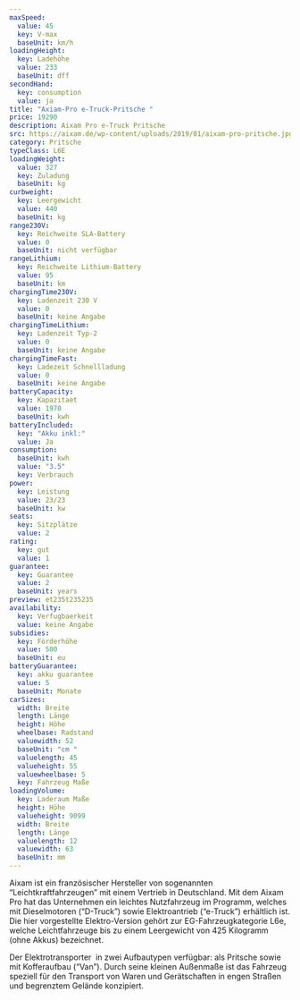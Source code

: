```yaml
---
maxSpeed:
  value: 45
  key: V-max
  baseUnit: km/h
loadingHeight:
  key: Ladehöhe
  value: 233
  baseUnit: dff
secondHand:
  key: consumption
  value: ja
title: "Axiam-Pro e-Truck-Pritsche "
price: 19290
description: Aixam Pro e-Truck Pritsche
src: https://aixam.de/wp-content/uploads/2019/01/aixam-pro-pritsche.jpg
category: Pritsche
typeClass: L6E
loadingWeight:
  value: 327
  key: Zuladung
  baseUnit: kg
curbweight:
  key: Leergewicht
  value: 440
  baseUnit: kg
range230V:
  key: Reichweite SLA-Battery
  value: 0
  baseUnit: nicht verfügbar
rangeLithium:
  key: Reichweite Lithium-Battery
  value: 95
  baseUnit: km
chargingTime230V:
  key: Ladenzeit 230 V
  value: 0
  baseUnit: keine Angabe
chargingTimeLithium:
  key: Ladenzeit Typ-2
  value: 0
  baseUnit: keine Angabe
chargingTimeFast:
  key: Ladezeit Schnellladung
  value: 0
  baseUnit: keine Angabe
batteryCapacity:
  key: Kapazitaet
  value: 1970
  baseUnit: kwh
batteryIncluded:
  key: "Akku inkl:"
  value: Ja
consumption:
  baseUnit: kwh
  value: "3.5"
  key: Verbrauch
power:
  key: Leistung
  value: 23/23
  baseUnit: kw
seats:
  key: Sitzplätze
  value: 2
rating:
  key: gut
  value: 1
guarantee:
  key: Guarantee
  value: 2
  baseUnit: years
preview: et235t235235
availability:
  key: Verfugbaerkeit
  value: keine Angabe
subsidies:
  key: Förderhöhe
  value: 500
  baseUnit: eu
batteryGuarantee:
  key: akku guarantee
  value: 5
  baseUnit: Monate
carSizes:
  width: Breite
  length: Länge
  height: Höhe
  wheelbase: Radstand
  valuewidth: 52
  baseUnit: "cm "
  valuelength: 45
  valueheight: 55
  valuewheelbase: 5
  key: Fahrzeug Maße
loadingVolume:
  key: Laderaum Maße
  height: Höhe
  valueheight: 9099
  width: Breite
  length: Länge
  valuelength: 12
  valuewidth: 63
  baseUnit: mm
---
```

Aixam ist ein französischer Hersteller von sogenannten “Leichtkraftfahrzeugen” mit einem Vertrieb in Deutschland. Mit dem Aixam Pro hat das Unternehmen ein leichtes Nutzfahrzeug im Programm, welches mit Dieselmotoren (“D-Truck”) sowie Elektroantrieb (“e-Truck”) erhältlich ist. Die hier vorgestellte Elektro-Version gehört zur EG-Fahrzeugkategorie L6e, welche Leichtfahrzeuge bis zu einem Leergewicht von 425 Kilogramm (ohne Akkus) bezeichnet. 

Der Elektrotransporter  in zwei Aufbautypen verfügbar: als Pritsche sowie mit Kofferaufbau (“Van”). Durch seine kleinen Außenmaße ist das Fahrzeug speziell für den Transport von Waren und Gerätschaften in engen Straßen und begrenztem Gelände konzipiert.